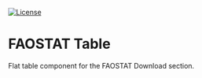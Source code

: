 [![License](http://img.shields.io/:license-GPL2-green.svg)](http://doge.mit-license.org)

# FAOSTAT Table
Flat table component for the FAOSTAT Download section.
